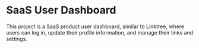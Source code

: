 # SaaS User Dashboard

This project is a SaaS product user dashboard, similar to Linktree, where users can log in, update their profile information, and manage their links and settings.
